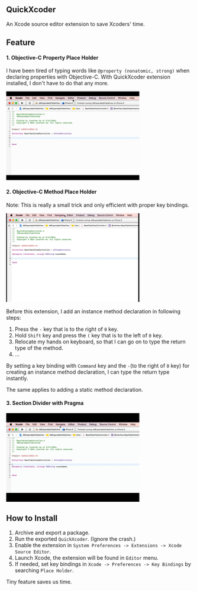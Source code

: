 ## QuickXcoder
An Xcode source editor extension to save Xcoders' time.

## Feature

#### 1. Objective-C Property Place Holder

I have been tired of typing words like ```@property (nonatomic, strong)``` when declaring properties with Objective-C. With QuickXcoder extension installed, I don't have to do that any more.

![image](/Documents/add_property.gif)

#### 2. Objective-C Method Place Holder

Note: This is really a small trick and only efficient with proper key bindings.

![image](/Documents/add_method.gif)

Before this extension, I add an instance method declaration in following steps:

1. Press the ```-``` key that is to the right of ```0``` key.
2. Hold ```Shift``` key and press the ```(``` key that is to the left of ```0``` key.
3. Relocate my hands on keyboard, so that I can go on to type the return type of the method.
4. ...

By setting a key binding with ```Command``` key and the ```-```(to the right of ```0``` key) for creating an instance method declaration, I can type the return type instantly.

The same applies to adding a static method declaration.

#### 3. Section Divider with Pragma

![image](/Documents/add_pragma.gif)

## How to Install

1. Archive and export a package.
2. Run the exported ```QuickXcoder```. (Ignore the crash.)
3. Enable the extension in ```System Preferences -> Extensions -> Xcode Source Editor```.
4. Launch Xcode, the extension will be found in ```Editor``` menu.
5. If needed, set key bindings in ```Xcode -> Preferences -> Key Bindings``` by searching ```Place Holder```.

Tiny feature saves us time.
